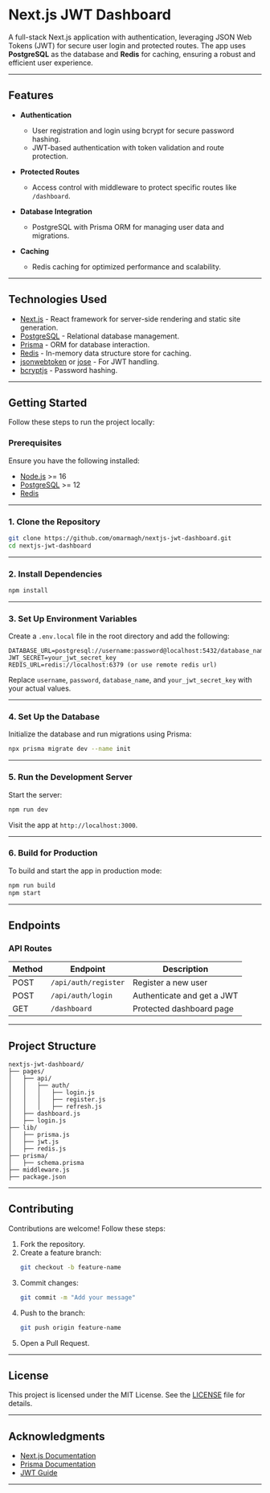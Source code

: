 # **Next.js JWT Dashboard**

A full-stack Next.js application with authentication, leveraging JSON Web Tokens (JWT) for secure user login and protected routes. The app uses **PostgreSQL** as the database and **Redis** for caching, ensuring a robust and efficient user experience.

---

## **Features**

- **Authentication**
  - User registration and login using bcrypt for secure password hashing.
  - JWT-based authentication with token validation and route protection.
  
- **Protected Routes**
  - Access control with middleware to protect specific routes like `/dashboard`.

- **Database Integration**
  - PostgreSQL with Prisma ORM for managing user data and migrations.

- **Caching**
  - Redis caching for optimized performance and scalability.

---

## **Technologies Used**

- [Next.js](https://nextjs.org/) - React framework for server-side rendering and static site generation.
- [PostgreSQL](https://www.postgresql.org/) - Relational database management.
- [Prisma](https://www.prisma.io/) - ORM for database interaction.
- [Redis](https://redis.io/) - In-memory data structure store for caching.
- [jsonwebtoken](https://github.com/auth0/node-jsonwebtoken) or [jose](https://github.com/panva/jose) - For JWT handling.
- [bcryptjs](https://github.com/dcodeIO/bcrypt.js/) - Password hashing.

---

## **Getting Started**

Follow these steps to run the project locally:

### **Prerequisites**
Ensure you have the following installed:
- [Node.js](https://nodejs.org/) >= 16
- [PostgreSQL](https://www.postgresql.org/) >= 12
- [Redis](https://redis.io/)

---

### **1. Clone the Repository**

```bash
git clone https://github.com/omarmagh/nextjs-jwt-dashboard.git
cd nextjs-jwt-dashboard
```

---

### **2. Install Dependencies**

```bash
npm install
```

---

### **3. Set Up Environment Variables**

Create a `.env.local` file in the root directory and add the following:

```env
DATABASE_URL=postgresql://username:password@localhost:5432/database_name
JWT_SECRET=your_jwt_secret_key
REDIS_URL=redis://localhost:6379 (or use remote redis url)
```

Replace `username`, `password`, `database_name`, and `your_jwt_secret_key` with your actual values.

---

### **4. Set Up the Database**

Initialize the database and run migrations using Prisma:

```bash
npx prisma migrate dev --name init
```

---

### **5. Run the Development Server**

Start the server:

```bash
npm run dev
```

Visit the app at `http://localhost:3000`.

---

### **6. Build for Production**

To build and start the app in production mode:

```bash
npm run build
npm start
```

---

## **Endpoints**

### **API Routes**
| Method | Endpoint          | Description               |
|--------|-------------------|---------------------------|
| POST   | `/api/auth/register` | Register a new user        |
| POST   | `/api/auth/login`    | Authenticate and get a JWT |
| GET    | `/dashboard`         | Protected dashboard page   |

---

## **Project Structure**

```
nextjs-jwt-dashboard/
├── pages/
│   ├── api/
│   │   ├── auth/
│   │   │   ├── login.js
│   │   │   ├── register.js
│   │   │   ├── refresh.js
│   ├── dashboard.js
│   ├── login.js
├── lib/
│   ├── prisma.js
│   ├── jwt.js
│   ├── redis.js
├── prisma/
│   ├── schema.prisma
├── middleware.js
├── package.json
```

---

## **Contributing**

Contributions are welcome! Follow these steps:

1. Fork the repository.
2. Create a feature branch:
   ```bash
   git checkout -b feature-name
   ```
3. Commit changes:
   ```bash
   git commit -m "Add your message"
   ```
4. Push to the branch:
   ```bash
   git push origin feature-name
   ```
5. Open a Pull Request.

---

## **License**

This project is licensed under the MIT License. See the [LICENSE](LICENSE) file for details.

---

## **Acknowledgments**

- [Next.js Documentation](https://nextjs.org/docs)
- [Prisma Documentation](https://www.prisma.io/docs)
- [JWT Guide](https://jwt.io/)

---